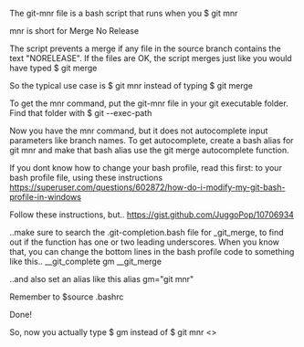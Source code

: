 The git-mnr file is a bash script that runs when you
$ git mnr

mnr is short for Merge No Release

The script prevents a merge if any file in the source branch contains the text "NORELEASE". If the files are OK, the script merges just like you would have typed
$ git merge

So the typical use case is
$ git mnr <name of branch that you want to merge into current branch>
instead of typing
$ git merge <name of branch that you want to merge into current branch>


To get the mnr command, put the git-mnr file in your git executable folder. Find that folder with
$ git --exec-path

Now you have the mnr command, but it does not autocomplete input parameters like branch names. To get autocomplete, create a bash alias for git mnr and make that bash alias use the git merge autocomplete function.

If you dont know how to change your bash profile, read this first:
to your bash profile file, using these instructions
https://superuser.com/questions/602872/how-do-i-modify-my-git-bash-profile-in-windows

Follow these instructions, but..
https://gist.github.com/JuggoPop/10706934

..make sure to search the .git-completion.bash file for _git_merge, to find out if the function has one or two leading underscores. When you know that, you can change the bottom lines in the bash profile code to something like this..
__git_complete gm __git_merge

..and also set an alias like this
alias gm="git mnr"

Remember to
$source .bashrc

Done!

So, now you actually type
$ gm <START of name of branch that you want to merge into current branch> <TAB>
instead of
$ git mnr <>